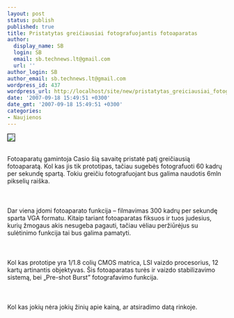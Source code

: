 ```yaml
---
layout: post
status: publish
published: true
title: Pristatytas greičiausiai fotografuojantis fotoaparatas
author:
  display_name: SB
  login: SB
  email: sb.technews.lt@gmail.com
  url: ''
author_login: SB
author_email: sb.technews.lt@gmail.com
wordpress_id: 437
wordpress_url: http://localhost/site/new/pristatytas_greiciausiai_fotografuojantis_fotoaparatas/
date: '2007-09-18 15:49:51 +0300'
date_gmt: '2007-09-18 15:49:51 +0300'
categories:
- Naujienos
---
```

<div class="imgright"><img src="http://img143.imageshack.us/img143/8672/casioprototipezy3.jpg" border="1"></div>
<p><br>Fotoaparatų gamintoja Casio šią savaitę pristatė patį greičiausią fotoaparatą. Kol kas jis tik prototipas, tačiau sugebės fotografuoti 60 kadrų per sekundę spartą. Tokiu greičiu fotografuojant bus galima naudotis 6mln pikselių raiška.<br />
<br><br />
<br>Dar viena įdomi fotoaparato funkcija – filmavimas 300 kadrų per sekundę sparta VGA formatu. Kitaip tariant fotoaparatas fiksuos ir tuos judesius, kurių žmogaus akis nesugeba pagauti, tačiau vėliau peržiūrėjus su sulėtinimo funkcija tai bus galima pamatyti.<br />
<br><br />
<br>Kol kas prototipe yra 1/1.8 colių CMOS matrica, LSI vaizdo procesorius, 12 kartų artinantis objektyvas. Šis fotoaparatas turės ir vaizdo stabilizavimo sistemą, bei „Pre-shot Burst” fotografavimo funkcija.<br />
<br><br />
<br>Kol kas jokių nėra jokių žinių apie kainą, ar atsiradimo datą rinkoje.</p>
